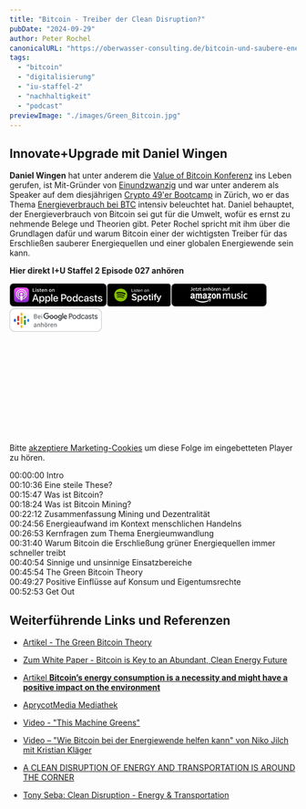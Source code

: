 ```yaml
---
title: "Bitcoin - Treiber der Clean Disruption?"
pubDate: "2024-09-29"
author: Peter Rochel
canonicalURL: "https://oberwasser-consulting.de/bitcoin-und-saubere-energie/"
tags:
  - "bitcoin"
  - "digitalisierung"
  - "iu-staffel-2"
  - "nachhaltigkeit"
  - "podcast"
previewImage: "./images/Green_Bitcoin.jpg"
---
```


## Innovate+Upgrade mit Daniel Wingen

**Daniel Wingen** hat unter anderem die [Value of Bitcoin Konferenz](https://valueofbitcoin.com) ins Leben gerufen, ist Mit-Gründer von [Einundzwanzig](https://einundzwanzig.space) und war unter anderem als Speaker auf dem diesjährigen [Crypto 49'er Bootcamp](https://www.crypto49ers.de) in Zürich, wo er das Thema [Energieverbrauch bei BTC](https://www.youtube.com/watch?v=MjZGLoLnpoY&t=467s) intensiv beleuchtet hat. Daniel behauptet, der Energieverbrauch von Bitcoin sei gut für die Umwelt, wofür es ernst zu nehmende Belege und Theorien gibt. Peter Rochel spricht mit ihm über die Grundlagen dafür und warum Bitcoin einer der wichtigsten Treiber für das Erschließen sauberer Energiequellen und einer globalen Energiewende sein kann.

**Hier direkt I+U Staffel 2 Episode 027 anhören**

[![](images/listen-on-apple-podcast.png)](https://podcasts.apple.com/us/podcast/bitcoin-treiber-der-clean-disruption/id1354901024?i=1000538792213&itsct=podcast_box&itscg=30200&ls=1)[![](images/listen-on-spotify.png)](https://open.spotify.com/episode/0femhKakv9LhV9hCm88MZ9?si=A_dHTWhJS6u6nCb0029g0A)[![](images/ListenOn_AmazonMusic_button_Black_RGB_5X_DE-300x73.png)](https://music.amazon.de/podcasts/4838bd28-7b97-4912-80cb-de39a6c75654/episodes/941c3c1b-2ba3-4fd7-af81-c7407e13e555/innovate-upgrade-bitcoin-%E2%80%93-treiber-der-clean-disruption)[![jobs to be done podcast](images/DE_Google_Podcasts_Badge_8x-300x76.png)](https://podcasts.google.com/feed/aHR0cHM6Ly96dW04cnkucG9kY2FzdGVyLmRlL29iZXJ3YXNzZXIucnNz)

<iframe data-cookieconsent="marketing" data-cookieblock-src="https://embed.podcasts.apple.com/us/podcast/bitcoin-treiber-der-clean-disruption/id1354901024?i=1000538792213&amp;itsct=podcast_box_player&amp;itscg=30200&amp;ls=1&amp;theme=auto" height="175px" frameborder="0" sandbox="allow-forms allow-popups allow-same-origin allow-scripts allow-top-navigation-by-user-activation" allow="autoplay *; encrypted-media *;" style="width: 100%; max-width: 660px; overflow: hidden; border-top-left-radius: 10px; border-top-right-radius: 10px; border-bottom-right-radius: 10px; border-bottom-left-radius: 10px; background-color: transparent;"></iframe>

<div class="cookieconsent-optout-marketing">
  Bitte <a href="javascript:Cookiebot.renew()">akzeptiere Marketing-Cookies</a> um diese Folge im eingebetteten Player zu hören.
</div>

00:00:00 Intro<br>
00:10:36 Eine steile These?<br>
00:15:47 Was ist Bitcoin?<br>
00:18:24 Was ist Bitcoin Mining?<br>
00:22:12 Zusammenfassung Mining und Dezentralität<br>
00:24:56 Energieaufwand im Kontext menschlichen Handelns<br>
00:26:53 Kernfragen zum Thema Energieumwandlung<br>
00:31:40 Warum Bitcoin die Erschließung grüner Energiequellen immer schneller treibt<br>
00:40:54 Sinnige und unsinnige Einsatzbereiche<br>
00:45:54 The Green Bitcoin Theory<br>
00:49:27 Positive Einflüsse auf Konsum und Eigentumsrechte<br>
00:52:53 Get Out

## Weiterführende Links und Referenzen

- [Artikel - The Green Bitcoin Theory](https://philippsandner.medium.com/the-green-bitcoin-theory-how-are-bitcoin-electricity-consumption-and-green-energy-related-b541b23424ab)

- [Zum White Paper - Bitcoin is Key to an Abundant, Clean Energy Future](https://squareup.com/us/en/press/bcei-white-paper)

- [Artikel **Bitcoin’s energy consumption is a necessity and might have a positive impact on the environment**](https://medium.com/value-of-bitcoin/bitcoins-energy-consumption-is-a-necessity-and-has-positive-impact-on-the-environment-752502288082)

- [AprycotMedia Mediathek](https://aprycot.media/thek)

- [Video - "This Machine Greens"](https://www.youtube.com/watch?v=PRN4089qufw&t=553s)

- [Video – "Wie Bitcoin bei der Energiewende helfen kann" von Niko Jilch mit Kristian Kläger](https://www.youtube.com/watch?v=1NNECajlowo)

- [A CLEAN DISRUPTION OF ENERGY AND TRANSPORTATION IS AROUND THE CORNER](https://www.infrastructure-channel.com/article/-/content/a-clean-disruption-of-energy-and-transportation-is-around-the-corner)

- [Tony Seba: Clean Disruption - Energy & Transportation](https://www.youtube.com/watch?v=2b3ttqYDwF0)
